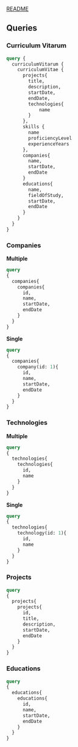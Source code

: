
[README](../README.md)
## Queries

### Curriculum Vitarum
```graphql
query {
  curriculumVitarum {
    curriculumVitae {
      projects{
        title,
        description,
        startDate,
        endDate,
        technologies{
        	name
        }
      },
      skills {
        name
        proficiencyLevel
        experienceYears
      },
      companies{
        name,
        startDate,
        endDate
      }
      educations{
        name,
        fieldOfStudy,
        startDate,
        endDate
      }
    }
  }
}
```

### Companies

**Multiple**
```graphql
query
{
  companies{
    companies{
      id,
      name,
      startDate,
      endDate
    }
  }
}
```

**Single**
```graphql
query
{
  companies{
    company(id: 1){
      id,
      name,
      startDate,
      endDate
    }
  }
}
```

### Technologies

**Multiple**

```graphql
query
{
  technologies{
    technologies{
      id,
      name
    }
  }
}
```

**Single**

```graphql
query
{
  technologies{
    technology(id: 1){
      id,
      name
    }
  }
}
```

### Projects
```graphql
query
{
  projects{
    projects{
      id,
      title,
      description,
      startDate,
      endDate
    }
  }
}
```
### Educations

```graphql
query
{
  educations{
    educations{
      id,
      name,
      startDate,
      endDate
    }
  }
}
```
